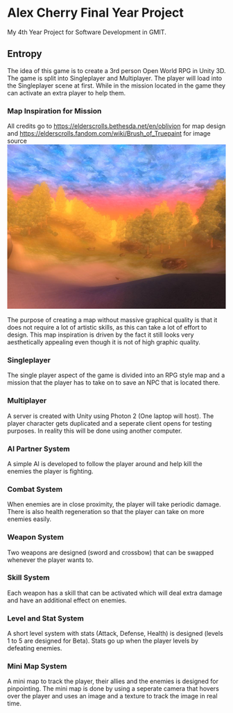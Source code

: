 # Alex Cherry Final Year Project
My 4th Year Project for Software Development in GMIT.

## Entropy
The idea of this game is to create a 3rd person Open World RPG in Unity 3D. The game is split into Singleplayer and Multiplayer. The player will load into the Singleplayer scene at first. While in the mission located in the game they can activate an extra player to help them.

### Map Inspiration for Mission
All credits go to https://elderscrolls.bethesda.net/en/oblivion for map design and https://elderscrolls.fandom.com/wiki/Brush_of_Truepaint for image source
![alt test](readmescreenshots/PaintedWorld.jpg)

The purpose of creating a map without massive graphical quality is that it does not require a lot of artistic skills, as this can take a lot of effort to design. This map inspiration is driven by the fact it still looks very aesthetically appealing even though it is not of high graphic quality.

### Singleplayer
The single player aspect of the game is divided into an RPG style map and a mission that the player has to take on to save an NPC that is located there. 

### Multiplayer 
A server is created with Unity using Photon 2 (One laptop will host). The player character gets duplicated and a seperate client opens for testing purposes. In reality this will be done using another computer.

### AI Partner System
A simple AI is developed to follow the player around and help kill the enemies the player is fighting.

### Combat System
When enemies are in close proximity, the player will take periodic damage. There is also health regeneration so that the player can take on more enemies easily.

### Weapon System
Two weapons are designed (sword and crossbow) that can be swapped whenever the player wants to.

### Skill System
Each weapon has a skill that can be activated which will deal extra damage and have an additional effect on enemies.

### Level and Stat System
A short level system with stats (Attack, Defense, Health) is designed (levels 1 to 5 are designed for Beta). Stats go up when the player levels by defeating enemies.

### Mini Map System
A mini map to track the player, their allies and the enemies is designed for pinpointing. The mini map is done by using a seperate camera that hovers over the player and uses an image and a texture to track the image in real time.



